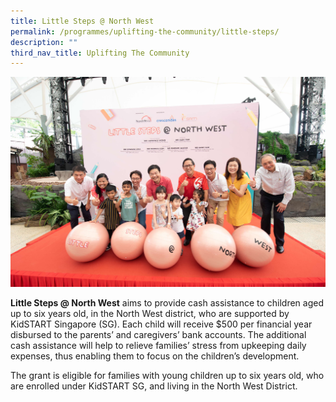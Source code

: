 ```yaml
---
title: Little Steps @ North West
permalink: /programmes/uplifting-the-community/little-steps/
description: ""
third_nav_title: Uplifting The Community
---
```

![](/images/IMG197.jpg)

**Little Steps @ North West** aims to provide cash assistance to children aged up to six years old, in the North West district, who are supported by KidSTART Singapore (SG). Each child will receive $500 per financial year disbursed to the parents’ and caregivers’ bank accounts. The additional cash assistance will help to relieve families’ stress from upkeeping daily expenses, thus enabling them to focus on the children’s development.

The grant is eligible for families with young children up to six years old, who are enrolled under KidSTART SG, and living in the North West District.